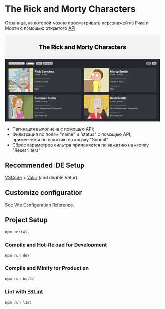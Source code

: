 # The Rick and Morty Characters

Страница, на которой можно просматривать персонажей из Рика и Морти с помощью открытого [API](https://rickandmortyapi.com/)

![Иллюстрация к проекту](https://github.com/RomanovMichael/rick-and-morty-api/raw/master/src/assets/docs/preview.png)

* Пагинация выполнена с помощью API;
* Фильтрация по полям "name" и "status" с помощью API, применяется по нажатию на кнопку "Submit"
* Сброс параметров фильтра применяется по нажатию на кнопку "Reset filters"


## Recommended IDE Setup

[VSCode](https://code.visualstudio.com/) + [Volar](https://marketplace.visualstudio.com/items?itemName=Vue.volar) (and disable Vetur).

## Customize configuration

See [Vite Configuration Reference](https://vitejs.dev/config/).

## Project Setup

```sh
npm install
```

### Compile and Hot-Reload for Development

```sh
npm run dev
```

### Compile and Minify for Production

```sh
npm run build
```

### Lint with [ESLint](https://eslint.org/)

```sh
npm run lint
```
